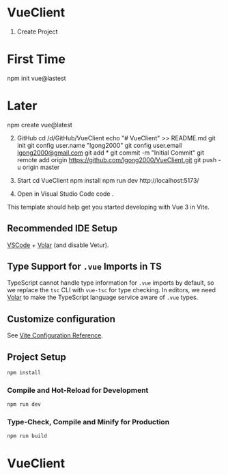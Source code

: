 # VueClient

1. Create Project
# First Time
npm init vue@lastest
# Later   
npm create vue@latest

2. GitHub
cd /d/GitHub/VueClient
echo "# VueClient" >> README.md
git init
git config user.name "lgong2000"
git config user.email lgong2000@gmail.com
git add *
git commit -m "Initial Commit"
git remote add origin https://github.com/lgong2000/VueClient.git
git push -u origin master

3. Start
cd VueClient
npm install
npm run dev
http://localhost:5173/

4. Open in Visual Studio Code
code .


This template should help get you started developing with Vue 3 in Vite.

## Recommended IDE Setup

[VSCode](https://code.visualstudio.com/) + [Volar](https://marketplace.visualstudio.com/items?itemName=Vue.volar) (and disable Vetur).

## Type Support for `.vue` Imports in TS

TypeScript cannot handle type information for `.vue` imports by default, so we replace the `tsc` CLI with `vue-tsc` for type checking. In editors, we need [Volar](https://marketplace.visualstudio.com/items?itemName=Vue.volar) to make the TypeScript language service aware of `.vue` types.

## Customize configuration

See [Vite Configuration Reference](https://vitejs.dev/config/).

## Project Setup

```sh
npm install
```

### Compile and Hot-Reload for Development

```sh
npm run dev
```

### Type-Check, Compile and Minify for Production

```sh
npm run build
```
# VueClient
